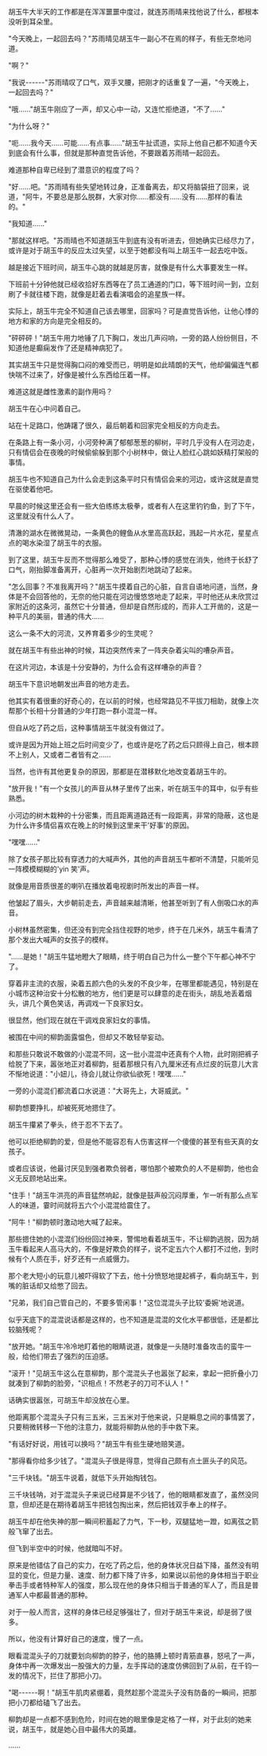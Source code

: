 <link rel="stylesheet" href="../../styles/text.css" />

胡玉牛大半天的工作都是在浑浑噩噩中度过，就连苏雨晴来找他说了什么，都根本没听到耳朵里。

"今天晚上，一起回去吗？"苏雨晴见胡玉牛一副心不在焉的样子，有些无奈地问道。

"啊？"

"我说------"苏雨晴叹了口气，双手叉腰，把刚才的话重复了一遍，"今天晚上，一起回去吗？"

"哦......"胡玉牛刚应了一声，却又心中一动，又连忙拒绝道，"不了......"

"为什么呀？"

"呃......我今天......可能......有点事......"胡玉牛扯谎道，实际上他自己都不知道今天到底会有什么事，但就是那种直觉告诉他，不要跟着苏雨晴一起回去。

难道那种自卑已经到了潜意识的程度了吗？

"好......吧。"苏雨晴有些失望地转过身，正准备离去，却又将脑袋扭了回来，说道，"阿牛，不要总是那么脱群，大家对你......都没有......没有......那样的看法的。"

"我知道......"

"那就这样吧。"苏雨晴也不知道胡玉牛到底有没有听进去，但她确实已经尽力了，或许是对于胡玉牛的反应太过失望，以至于她都没有叫上胡玉牛一起去吃中饭。

越是接近下班时间，胡玉牛心跳的就越是厉害，就像是有什么大事要发生一样。

下班前十分钟他就已经收拾好东西等在了员工通道的门口，等下班时间一到，立刻刷了卡就往楼下跑，就像是赶着去看演唱会的追星族一样。

实际上，胡玉牛完全不知道自己该去哪里，回家吗？可是直觉告诉他，让他心悸的地方和家的方向是完全相反的。

"砰砰砰！"胡玉牛用力地锤了几下胸口，发出几声闷响，一旁的路人纷纷侧目，不知道他是癫痫发作了还是精神病犯了。

其实胡玉牛只是觉得胸口闷的难受而已，明明是如此晴朗的天气，他却偏偏连气都快喘不过来了，好像是被什么东西给压着一样。

难道这就是雌性激素的副作用吗？

胡玉牛在心中问着自己。

站在十足路口，他踌躇了很久，最后朝着和回家完全相反的方向走去。

在条路上有一条小河，小河旁种满了郁郁葱葱的柳树，平时几乎没有人在河边走，只有情侣会在夜晚的时候偷偷躲到那个小树林中，做让人脸红心跳如妖精打架般的事情。

胡玉牛也不知道自己为什么会走到这条平时只有情侣会来的河边，或许这就是直觉在驱使着他吧。

早晨的时候这里还会有一些大伯练练太极拳，或者有人在这里钓钓鱼，到了下午，这里就没有什么人了。

清澈的湖水在微微晃动，一条黄色的鲤鱼从水里高高跃起，溅起一片水花，星星点点的喝水染湿了胡玉牛的衣服。

到了这里，胡玉牛反而不觉得那么难受了，那种心悸的感觉在消失，他终于长舒了口气，刚抬脚准备离开，心脏再一次开始剧烈地跳动了起来。

"怎么回事？不准我离开吗？"胡玉牛摸着自己的心脏，自言自语地问道，当然，身体是不会回答他的，无奈的他只能在河边慢悠悠地走了起来，平时他还从未欣赏过家附近的这条河，虽然它十分普通，但却是自然形成的，而非人工开凿的，这是一种平凡的美丽，普通的伟大......

这么一条不大的河流，又养育着多少的生灵呢？

就在胡玉牛有些出神的时候，耳边突然传来了一阵夹杂着尖叫的嘈杂声音。

在这片河边，本该是十分安静的，为什么会有这样嘈杂的声音？

胡玉牛下意识地朝发出声音的地方走去。

他其实有着很重的好奇心的，在以前的时候，也经常路见不平拔刀相助，就像上次帮那个长相十分普通的少年打跑一群小混混一样。

但自从吃了药之后，这种事情胡玉牛就没有做过了。

或许是因为开始上班之后时间变少了，也或许是吃了药之后只顾得上自己，根本顾不上别人，又或者二者皆有之......

当然，也许有其他更复杂的原因，那都是在潜移默化地改变着胡玉牛的。

"放开我！"有一个女孩儿的声音从林子里传了出来，听在胡玉牛的耳中，似乎有些熟悉。

小河边的树木栽种的十分密集，而且距离道路还有一段距离，非常的隐蔽，这也是为什么许多情侣喜欢在晚上的时候到这里来干'好事'的原因。

"嘿嘿......"

除了女孩子那比较有穿透力的大喊声外，其他的声音胡玉牛都听不清楚，只能听见一阵模模糊糊的'yin 笑'声。

就像是用音质很差的喇叭在播放着电视剧时所发出的声音一样。

他皱起了眉头，大步朝前走去，声音越来越清晰，他甚至听到了有人倒吸口水的声音。

小树林虽然密集，但还没有到完全挡住视野的地步，终于在几米外，胡玉牛看清了那个发出大喊声的女孩子的模样。

"......是她！"胡玉牛猛地瞪大了眼睛，终于明白自己为什么一整个下午都心神不宁了。

穿着非主流的衣服，染着五颜六色的头发的不良少年，在哪里都能遇见，特别是在小城市这种治安十分松散的地方，他们更是可以肆意的走在街头，胡乱地丢着烟头，讲几个黄色笑话，再调戏一下良家妇女。

很显然，他们现在就在干调戏良家妇女的事情。

被围在中间的柳韵面露愠色，但却又不敢轻举妄动。

和那些只敢说不敢做的小混混不同，这一批小混混中还真有个人物，此时刚把裤子给脱了下来，嚣张地正对着柳韵，挺着那根只有八九厘米还有点烂皮的玩意儿大言不惭地说道："小妞儿，待会儿就让你欲仙欲死！嘿嘿......"

一旁的小混混们都流着口水说道："大哥先上，大哥威武。"

柳韵想要挣扎，却被死死地摁住了。

胡玉牛攥紧了拳头，终于忍不下去了。

他可以拒绝柳韵的爱，但是他不能容忍有人伤害这样一个傻傻的甚至有些天真的女孩子。

或者应该说，他最讨厌见到强者欺负弱者，哪怕那个被欺负的人不是柳韵，他也会义无反顾地站出来。

"住手！"胡玉牛洪亮的声音猛然响起，就像是鼓声般沉闷厚重，乍一听有那么点军人的味道，霎时间就将五六个小混混给震住了。

"阿牛！"柳韵顿时激动地大喊了起来。

那些摁住她的小混混们纷纷回过神来，警惕地看着胡玉牛，不让柳韵逃脱，因为胡玉牛看起来人高马大的，不像是好欺负的样子，说不定五六个人都打不过他，到时候有个人质在手，好歹还有一点威慑力。

那个老大短小的玩意儿被吓得软了下去，他十分愤怒地提起裤子，看向胡玉牛，到嘴的脏话却又给憋了回去。

"兄弟，我们自己管自己的，不要多管闲事！"这位混混头子比较'委婉'地说道。

似乎天底下的混混说话都是这样的，也不知道是混混的文化水平都很低，还是都比较脑残呢？

"放开她。"胡玉牛冷冷地盯着他的眼睛说道，就像是一头随时准备攻击的蛮牛一般，给他们带去了强烈的压迫感。

"滚开！"见胡玉牛这么在意柳韵，那个混混头子也嚣张了起来，拿起一把折叠小刀就凑到了柳韵的脸旁，"识相点！不然老子的刀可不认人！"

话确实很嚣张，可胡玉牛却没放在心里。

他距离那个混混头子只有三五米，三五米对于他来说，只是瞬息之间的事情罢了，只要稍微转移一下他的注意力，就能将柳韵从他的手中救下来。

"有话好好说，用钱可以换吗？"胡玉牛有些生硬地赔笑道。

"那得看你给多少钱了。"混混头子很是得意，觉得自己颇有点土匪头子的风范。

"三千块钱。"胡玉牛说着，就低下头开始掏钱包。

三千块钱呐，对于混混头子来说已经算是不少钱了，他的眼睛都发直了，虽然没同意，但却还是在期待着胡玉牛把钱包掏出来，然后把钱双手奉上的样子。

胡玉牛却在他失神的那一瞬间积蓄起了力气，下一秒，双腿猛地一蹬，如离弦之箭般飞窜了出去。

但飞到半空中的时候，他就暗叫不好。

原来是他错估了自己的实力，在吃了药之后，他的身体状况日益下降，虽然没有明显的变化，但是力量、速度、耐力都下降了许多，如果说以前他的身体相当于职业拳击手或者特种军人的强度，那么现在他的身体只相当于普通的军人了，而且是普通军人中都最普通的那种。

对于一般人而言，这样的身体已经足够强壮了，但对于胡玉牛来说，却是弱了很多。

所以，他没有计算好自己的速度，慢了一点。

眼看混混头子的刀就要划向柳韵的脖子，他的胳膊上顿时青筋直暴，怒吼了一声，身体中再一次爆发出一股强大的力量，左手挥动的速度仿佛回到了从前，在千钧一发的情况下，拦住了那把小刀。

"喝------啊！"胡玉牛肌肉紧绷着，竟然趁那个混混头子没有防备的一瞬间，把那把小刀都给磕飞了出去。

柳韵却是一点都不感到危险，时间在她的眼里像是定格了一样，对于此刻的她来说，胡玉牛，就是她心目中最伟大的英雄。

......
